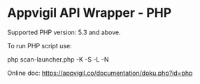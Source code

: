Appvigil API Wrapper - PHP
=============================

Supported PHP version: 5.3 and above.

To run PHP script use:

 php scan-launcher.php -K <api-key> -S <api-secret> -L <app-location> -N <app-name> 

Online doc: https://appvigil.co/documentation/doku.php?id=php
